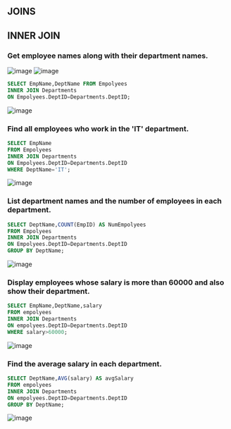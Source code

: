 ## JOINS

## INNER JOIN

### Get employee names along with their department names.
![image](https://github.com/user-attachments/assets/99a50d8a-8796-4964-b140-66e1fc3f8d9a)
![image](https://github.com/user-attachments/assets/1970566b-c661-44d4-936e-7cb3fdd3d8bf)

```sql
SELECT EmpName,DeptName FROM Empolyees
INNER JOIN Departments
ON Empolyees.DeptID=Departments.DeptID;
```
![image](https://github.com/user-attachments/assets/20bdc0d2-8e95-4733-aed0-87c8210eb587)

###  Find all employees who work in the 'IT' department.

```sql
SELECT EmpName
FROM Empolyees
INNER JOIN Departments
ON Empolyees.DeptID=Departments.DeptID
WHERE DeptName='IT';
```

![image](https://github.com/user-attachments/assets/57d6ef27-26bb-4da0-a2dd-d28b7a9799d7)

###  List department names and the number of employees in each department.

```sql
SELECT DeptName,COUNT(EmpID) AS NumEmpolyees
FROM Empolyees
INNER JOIN Departments
ON Empolyees.DeptID=Departments.DeptID
GROUP BY DeptName;
```

![image](https://github.com/user-attachments/assets/4b2b291a-c1b7-415c-84f3-00929e53c801)

### Display employees whose salary is more than 60000 and also show their department.

```sql
SELECT EmpName,DeptName,salary
FROM empolyees
INNER JOIN Departments
ON empolyees.DeptID=Departments.DeptID
WHERE salary>60000;
```

![image](https://github.com/user-attachments/assets/2ce827bc-7e16-4273-b065-c9db717b4d19)

### Find the average salary in each department.
```sql
SELECT DeptName,AVG(salary) AS avgSalary
FROM empolyees
INNER JOIN Departments
ON empolyees.DeptID=Departments.DeptID
GROUP BY DeptName;
```
![image](https://github.com/user-attachments/assets/c982535c-dfc9-4c32-b178-c45f62061395)

